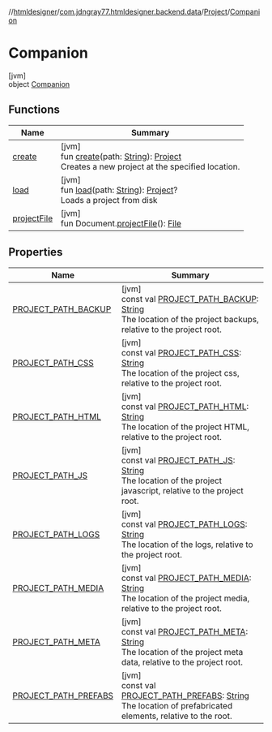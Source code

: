 //[htmldesigner](../../../../index.md)/[com.jdngray77.htmldesigner.backend.data](../../index.md)/[Project](../index.md)/[Companion](index.md)

# Companion

[jvm]\
object [Companion](index.md)

## Functions

| Name | Summary |
|---|---|
| [create](create.md) | [jvm]<br>fun [create](create.md)(path: [String](https://kotlinlang.org/api/latest/jvm/stdlib/kotlin/-string/index.html)): [Project](../index.md)<br>Creates a new project at the specified location. |
| [load](load.md) | [jvm]<br>fun [load](load.md)(path: [String](https://kotlinlang.org/api/latest/jvm/stdlib/kotlin/-string/index.html)): [Project](../index.md)?<br>Loads a project from disk |
| [projectFile](project-file.md) | [jvm]<br>fun Document.[projectFile](project-file.md)(): [File](https://docs.oracle.com/javase/8/docs/api/java/io/File.html) |

## Properties

| Name | Summary |
|---|---|
| [PROJECT_PATH_BACKUP](-p-r-o-j-e-c-t_-p-a-t-h_-b-a-c-k-u-p.md) | [jvm]<br>const val [PROJECT_PATH_BACKUP](-p-r-o-j-e-c-t_-p-a-t-h_-b-a-c-k-u-p.md): [String](https://kotlinlang.org/api/latest/jvm/stdlib/kotlin/-string/index.html)<br>The location of the project backups, relative to the project root. |
| [PROJECT_PATH_CSS](-p-r-o-j-e-c-t_-p-a-t-h_-c-s-s.md) | [jvm]<br>const val [PROJECT_PATH_CSS](-p-r-o-j-e-c-t_-p-a-t-h_-c-s-s.md): [String](https://kotlinlang.org/api/latest/jvm/stdlib/kotlin/-string/index.html)<br>The location of the project css, relative to the project root. |
| [PROJECT_PATH_HTML](-p-r-o-j-e-c-t_-p-a-t-h_-h-t-m-l.md) | [jvm]<br>const val [PROJECT_PATH_HTML](-p-r-o-j-e-c-t_-p-a-t-h_-h-t-m-l.md): [String](https://kotlinlang.org/api/latest/jvm/stdlib/kotlin/-string/index.html)<br>The location of the project HTML, relative to the project root. |
| [PROJECT_PATH_JS](-p-r-o-j-e-c-t_-p-a-t-h_-j-s.md) | [jvm]<br>const val [PROJECT_PATH_JS](-p-r-o-j-e-c-t_-p-a-t-h_-j-s.md): [String](https://kotlinlang.org/api/latest/jvm/stdlib/kotlin/-string/index.html)<br>The location of the project javascript, relative to the project root. |
| [PROJECT_PATH_LOGS](-p-r-o-j-e-c-t_-p-a-t-h_-l-o-g-s.md) | [jvm]<br>const val [PROJECT_PATH_LOGS](-p-r-o-j-e-c-t_-p-a-t-h_-l-o-g-s.md): [String](https://kotlinlang.org/api/latest/jvm/stdlib/kotlin/-string/index.html)<br>The location of the logs, relative to the project root. |
| [PROJECT_PATH_MEDIA](-p-r-o-j-e-c-t_-p-a-t-h_-m-e-d-i-a.md) | [jvm]<br>const val [PROJECT_PATH_MEDIA](-p-r-o-j-e-c-t_-p-a-t-h_-m-e-d-i-a.md): [String](https://kotlinlang.org/api/latest/jvm/stdlib/kotlin/-string/index.html)<br>The location of the project media, relative to the project root. |
| [PROJECT_PATH_META](-p-r-o-j-e-c-t_-p-a-t-h_-m-e-t-a.md) | [jvm]<br>const val [PROJECT_PATH_META](-p-r-o-j-e-c-t_-p-a-t-h_-m-e-t-a.md): [String](https://kotlinlang.org/api/latest/jvm/stdlib/kotlin/-string/index.html)<br>The location of the project meta data, relative to the project root. |
| [PROJECT_PATH_PREFABS](-p-r-o-j-e-c-t_-p-a-t-h_-p-r-e-f-a-b-s.md) | [jvm]<br>const val [PROJECT_PATH_PREFABS](-p-r-o-j-e-c-t_-p-a-t-h_-p-r-e-f-a-b-s.md): [String](https://kotlinlang.org/api/latest/jvm/stdlib/kotlin/-string/index.html)<br>The location of prefabricated elements, relative to the root. |
